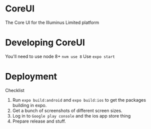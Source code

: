 # CoreUI
The Core UI for the Illuminus Limited platform


# Developing CoreUI
You'll need to use node 8+ `nvm use 8`
Use `expo start`


# Deployment
Checklist

1. Run `expo build:android` and `expo build:ios` to get the packages building in expo.
1. Get a bunch of screenshots of different screen sizes.
1. Log in to `Google play console` and the ios app store thing
1. Prepare release and stuff.